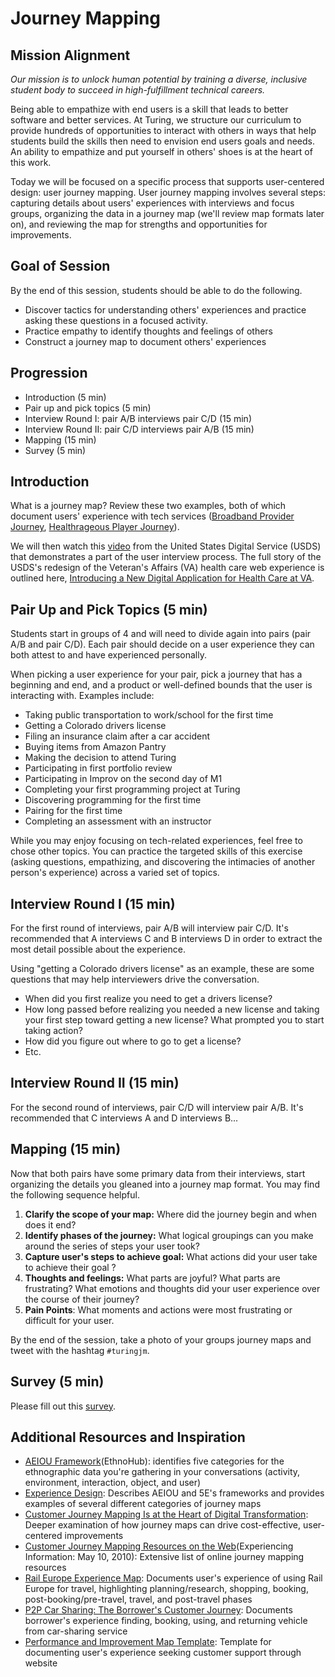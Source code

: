 # Journey Mapping

## Mission Alignment
*Our mission is to unlock human potential by training a diverse, inclusive student body to succeed in high-fulfillment technical careers.*

Being able to empathize with end users is a skill that leads to better software and better services. At Turing, we structure our curriculum to provide hundreds of opportunities to interact with others in ways that help students build the skills then need to envision end users goals and needs. An ability to empathize and put yourself in others' shoes is at the heart of this work.

Today we will be focused on a specific process that supports user-centered design: user journey mapping. User journey mapping involves several steps: capturing details about users' experiences with interviews and focus groups, organizing the data in a journey map (we'll review map formats later on), and reviewing the map for strengths and opportunities for improvements.


## Goal of Session
By the end of this session, students should be able to do the following.
* Discover tactics for understanding others' experiences and practice asking these questions in a focused activity.
* Practice empathy to identify thoughts and feelings of others
* Construct a journey map to document others' experiences


## Progression
* Introduction (5 min)
* Pair up and pick topics (5 min)
* Interview Round I: pair A/B interviews pair C/D (15 min)
* Interview Round II: pair C/D interviews pair A/B (15 min)
* Mapping (15 min)
* Survey (5 min)


## Introduction
What is a journey map? Review these two examples, both of which document users' experience with tech services ([Broadband Provider Journey](https://www.smashingmagazine.com/wp-content/uploads/2014/12/1-broadband-provider-journey-large-opt.jpg), [Healthrageous Player Journey](http://uxmastery.com/wp-content/uploads/2014/09/hr_journey-high-res.jpg)).

We will then watch this [video](https://www.youtube.com/watch?v=l_ErfXWckjI) from the United States Digital Service (USDS) that demonstrates a part of the user interview process. The full story of the USDS's redesign of the Veteran's Affairs (VA) health care web experience is outlined here, [Introducing a New Digital Application for Health Care at VA](https://medium.com/the-u-s-digital-service/introducing-a-new-digital-application-for-healthcare-at-va-610d8bac4c78#.n5ee0di4d).


## Pair Up and Pick Topics (5 min)
Students start in groups of 4 and will need to divide again into pairs (pair A/B and pair C/D). Each pair should decide on a user experience they can both attest to and have experienced personally.

When picking a user experience for your pair, pick a journey that has a beginning and end, and a product or well-defined bounds that the user is interacting with. Examples include:

  * Taking public transportation to work/school for the first time
  * Getting a Colorado drivers license
  * Filing an insurance claim after a car accident
  * Buying items from Amazon Pantry
  * Making the decision to attend Turing 
  * Participating in first portfolio review 
  * Participating in Improv on the second day of M1 
  * Completing your first programming project at Turing
  * Discovering programming for the first time 
  * Pairing for the first time 
  * Completing an assessment with an instructor

While you may enjoy focusing on tech-related experiences, feel free to chose other topics. You can practice the targeted skills of this exercise (asking questions, empathizing, and discovering the intimacies of another person's experience) across a varied set of topics.


## Interview Round I (15 min)
For the first round of interviews, pair A/B will interview pair C/D. It's recommended that A interviews C and B interviews D in order to extract the most detail possible about the experience.

Using "getting a Colorado drivers license" as an example, these are some questions that may help interviewers drive the conversation.
  * When did you first realize you need to get a drivers license?
  * How long passed before realizing you needed a new license and taking your first step toward getting a new license? What prompted you to start taking action?
  * How did you figure out where to go to get a license?
  * Etc.


## Interview Round II (15 min)
For the second round of interviews, pair C/D will interview pair A/B. It's recommended that C interviews A and D interviews B...


## Mapping (15 min)
Now that both pairs have some primary data from their interviews, start organizing the details you gleaned into a journey map format. You may find the following sequence helpful.

1. **Clarify the scope of your map:** Where did the journey begin and when does it end?
2. **Identify phases of the journey:** What logical groupings can you make around the series of steps your user took?
3. **Capture user's steps to achieve goal:** What actions did your user take to achieve their goal ?
4. **Thoughts and feelings:** What parts are joyful? What parts are frustrating? What emotions and thoughts did your user experience over the course of their journey?
5. **Pain Points**: What moments and actions were most frustrating or difficult for your user.

By the end of the session, take a photo of your groups journey maps and tweet with the hashtag `#turingjm`.


## Survey (5 min)
Please fill out this [survey](https://goo.gl/forms/zUXDSl1JVzgqTsKN2).


## Additional Resources and Inspiration
* [AEIOU Framework](http://help.ethnohub.com/guide/aeiou-framework)(EthnoHub): identifies five categories for the ethnographic data you're gathering in your conversations (activity, environment, interaction, object, and user)
* [Experience Design](http://www.thedesigngym.com/experience-design/): Describes AEIOU and 5E's frameworks and provides examples of several different categories of journey maps
* [Customer Journey Mapping Is at the Heart of Digital Transformation](http://knowledge.wharton.upenn.edu/article/customer-journey-mapping-is-at-the-heart-of-digital-transformation/): Deeper examination of how journey maps can drive cost-effective, user-centered improvements
* [Customer Journey Mapping Resources on the Web](https://experiencinginformation.wordpress.com/2010/05/10/customer-journey-mapping-resources-on-the-web/)(Experiencing Information: May 10, 2010): Extensive list of online journey mapping resources
* [Rail Europe Experience Map](https://qph.ec.quoracdn.net/main-qimg-cd1e7c64ed0b9c4d16b37979ecb7078f?convert_to_webp=true): Documents user's experience of using Rail Europe for travel, highlighting planning/research, shopping, booking, post-booking/pre-travel, travel, and post-travel phases
* [P2P Car Sharing: The Borrower's Customer Journey](http://www.bth.se/tek/mspi.nsf/attachments/P2P_C_Journey-Map_pdf/$file/P2P_C_Journey-Map.pdf): Documents borrower's experience finding, booking, using, and returning vehicle from car-sharing service
* [Performance and Improvement Map Template](http://cdn.b2binternational.com/images/stories/publications/white_papers/improvement_map.png): Template for documenting user's experience seeking customer support through website
